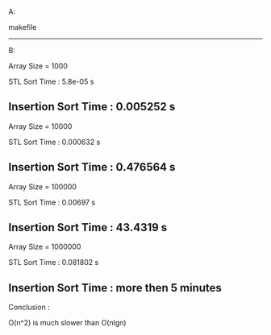 A:

makefile

--------------------------------------------------------
B:

Array Size = 1000

STL Sort Time : 5.8e-05 s

Insertion Sort Time : 0.005252 s
--------------------------------------------------------

Array Size = 10000

STL Sort Time : 0.000632 s

Insertion Sort Time : 0.476564 s
--------------------------------------------------------

Array Size = 100000

STL Sort Time : 0.00697 s

Insertion Sort Time : 43.4319 s
--------------------------------------------------------

Array Size = 1000000

STL Sort Time : 0.081802 s

Insertion Sort Time : more then 5 minutes
--------------------------------------------------------

Conclusion :

O(n^2) is much slower than O(nlgn)
